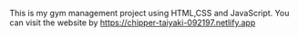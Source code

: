 This is my gym management project using HTML,CSS and JavaScript.
You can visit the website by https://chipper-taiyaki-092197.netlify.app
